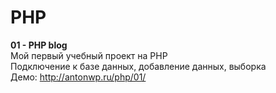 # PHP

<b>01 - PHP blog</b><br>
Мой первый учебный проект на PHP<br>
Подключение к базе данных, добавление данных, выборка<br>
Демо: http://antonwp.ru/php/01/
